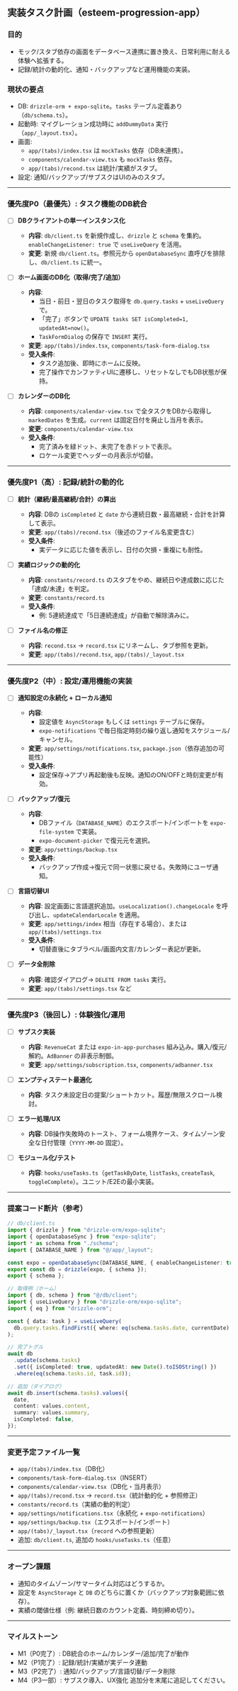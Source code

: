 ## 実装タスク計画（esteem-progression-app）

### 目的

- モック/スタブ依存の画面をデータベース連携に置き換え、日常利用に耐える体験へ拡張する。
- 記録/統計の動的化、通知・バックアップなど運用機能の実装。

### 現状の要点

- DB: `drizzle-orm + expo-sqlite`。`tasks` テーブル定義あり（`db/schema.ts`）。
- 起動時: マイグレーション成功時に `addDummyData` 実行（`app/_layout.tsx`）。
- 画面:
  - `app/(tabs)/index.tsx` は `mockTasks` 依存（DB未連携）。
  - `components/calendar-view.tsx` も `mockTasks` 依存。
  - `app/(tabs)/recond.tsx` は統計/実績がスタブ。
- 設定: 通知/バックアップ/サブスクはUIのみのスタブ。

---

### 優先度P0（最優先）: タスク機能のDB統合

- [ ] **DBクライアントの単一インスタンス化**
  - **内容**: `db/client.ts` を新規作成し、`drizzle` と `schema` を集約。`enableChangeListener: true` で `useLiveQuery` を活用。
  - **変更**: 新規 `db/client.ts`。参照元から `openDatabaseSync` 直呼びを排除し、`db/client.ts` に統一。

- [ ] **ホーム画面のDB化（取得/完了/追加）**
  - **内容**:
    - 当日・前日・翌日のタスク取得を `db.query.tasks` + `useLiveQuery` で。
    - 「完了」ボタンで `UPDATE tasks SET isCompleted=1, updatedAt=now()`。
    - `TaskFormDialog` の保存で `INSERT` 実行。
  - **変更**: `app/(tabs)/index.tsx`, `components/task-form-dialog.tsx`
  - **受入条件**:
    - タスク追加後、即時にホームに反映。
    - 完了操作でカンファティUIに遷移し、リセットなしでもDB状態が保持。

- [ ] **カレンダーのDB化**
  - **内容**: `components/calendar-view.tsx` で全タスクをDBから取得し `markedDates` を生成。`current` は固定日付を廃止し当月を表示。
  - **変更**: `components/calendar-view.tsx`
  - **受入条件**:
    - 完了済みを緑ドット、未完了を赤ドットで表示。
    - ロケール変更でヘッダーの月表示が切替。

---

### 優先度P1（高）: 記録/統計の動的化

- [ ] **統計（継続/最高継続/合計）の算出**
  - **内容**: DBの `isCompleted` と `date` から連続日数・最高継続・合計を計算して表示。
  - **変更**: `app/(tabs)/recond.tsx`（後述のファイル名変更含む）
  - **受入条件**:
    - 実データに応じた値を表示し、日付の欠損・重複にも耐性。

- [ ] **実績ロジックの動的化**
  - **内容**: `constants/record.ts` のスタブをやめ、継続日や達成数に応じた「達成/未達」を判定。
  - **変更**: `constants/record.ts`
  - **受入条件**:
    - 例: 5連続達成で「5日連続達成」が自動で解除済みに。

- [ ] **ファイル名の修正**
  - **内容**: `recond.tsx` → `record.tsx` にリネームし、タブ参照を更新。
  - **変更**: `app/(tabs)/recond.tsx`, `app/(tabs)/_layout.tsx`

---

### 優先度P2（中）: 設定/運用機能の実装

- [ ] **通知設定の永続化 + ローカル通知**
  - **内容**:
    - 設定値を `AsyncStorage` もしくは `settings` テーブルに保存。
    - `expo-notifications` で毎日指定時刻の繰り返し通知をスケジュール/キャンセル。
  - **変更**: `app/settings/notifications.tsx`, `package.json`（依存追加の可能性）
  - **受入条件**:
    - 設定保存→アプリ再起動後も反映。通知のON/OFFと時刻変更が有効。

- [ ] **バックアップ/復元**
  - **内容**:
    - DBファイル（`DATABASE_NAME`）のエクスポート/インポートを `expo-file-system` で実装。
    - `expo-document-picker` で復元元を選択。
  - **変更**: `app/settings/backup.tsx`
  - **受入条件**:
    - バックアップ作成→復元で同一状態に戻せる。失敗時にユーザ通知。

- [ ] **言語切替UI**
  - **内容**: 設定画面に言語選択追加。`useLocalization().changeLocale` を呼び出し、`updateCalendarLocale` を適用。
  - **変更**: `app/settings/index` 相当（存在する場合）、または `app/(tabs)/settings.tsx`
  - **受入条件**:
    - 切替直後にタブラベル/画面内文言/カレンダー表記が更新。

- [ ] **データ全削除**
  - **内容**: 確認ダイアログ→ `DELETE FROM tasks` 実行。
  - **変更**: `app/(tabs)/settings.tsx` など

---

### 優先度P3（後回し）: 体験強化/運用

- [ ] **サブスク実装**
  - **内容**: `RevenueCat` または `expo-in-app-purchases` 組み込み。購入/復元/解約。`AdBanner` の非表示制御。
  - **変更**: `app/settings/subscription.tsx`, `components/adbanner.tsx`

- [ ] **エンプティステート最適化**
  - **内容**: タスク未設定日の提案/ショートカット。履歴/無限スクロール検討。

- [ ] **エラー処理/UX**
  - **内容**: DB操作失敗時のトースト、フォーム境界ケース、タイムゾーン安全な日付管理（`YYYY-MM-DD` 固定）。

- [ ] **モジュール化/テスト**
  - **内容**: `hooks/useTasks.ts`（`getTaskByDate`, `listTasks`, `createTask`, `toggleComplete`）。ユニット/E2Eの最小実装。

---

### 提案コード断片（参考）

```ts
// db/client.ts
import { drizzle } from "drizzle-orm/expo-sqlite";
import { openDatabaseSync } from "expo-sqlite";
import * as schema from "./schema";
import { DATABASE_NAME } from "@/app/_layout";

const expo = openDatabaseSync(DATABASE_NAME, { enableChangeListener: true });
export const db = drizzle(expo, { schema });
export { schema };
```

```ts
// 取得例（ホーム）
import { db, schema } from "@/db/client";
import { useLiveQuery } from "drizzle-orm/expo-sqlite";
import { eq } from "drizzle-orm";

const { data: task } = useLiveQuery(
  db.query.tasks.findFirst({ where: eq(schema.tasks.date, currentDate) })
);
```

```ts
// 完了トグル
await db
  .update(schema.tasks)
  .set({ isCompleted: true, updatedAt: new Date().toISOString() })
  .where(eq(schema.tasks.id, task.id));
```

```ts
// 追加（ダイアログ）
await db.insert(schema.tasks).values({
  date,
  content: values.content,
  summary: values.summary,
  isCompleted: false,
});
```

---

### 変更予定ファイル一覧

- `app/(tabs)/index.tsx`（DB化）
- `components/task-form-dialog.tsx`（INSERT）
- `components/calendar-view.tsx`（DB化・当月表示）
- `app/(tabs)/recond.tsx` → `record.tsx`（統計動的化 + 参照修正）
- `constants/record.ts`（実績の動的判定）
- `app/settings/notifications.tsx`（永続化 + `expo-notifications`）
- `app/settings/backup.tsx`（エクスポート/インポート）
- `app/(tabs)/_layout.tsx`（`record` への参照更新）
- 追加: `db/client.ts`, 追加の `hooks/useTasks.ts`（任意）

---

### オープン課題

- 通知のタイムゾーン/サマータイム対応はどうするか。
- 設定を `AsyncStorage` と `DB` のどちらに置くか（バックアップ対象範囲に依存）。
- 実績の閾値仕様（例: 継続日数のカウント定義、時刻締め切り）。

---

### マイルストーン

- M1（P0完了）: DB統合のホーム/カレンダー/追加/完了が動作
- M2（P1完了）: 記録/統計/実績が実データ連動
- M3（P2完了）: 通知/バックアップ/言語切替/データ削除
- M4（P3一部）: サブスク導入、UX強化
  追加分を末尾に追記してください。
